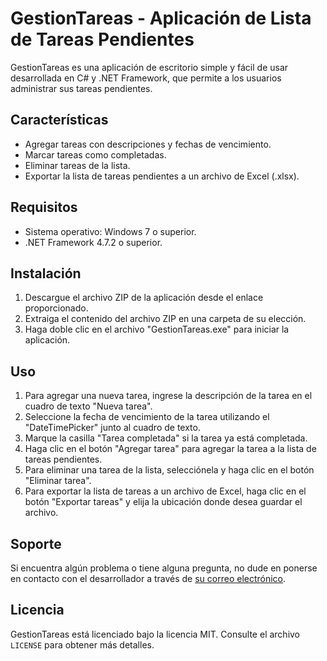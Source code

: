 # GestionTareas - Aplicación de Lista de Tareas Pendientes

GestionTareas es una aplicación de escritorio simple y fácil de usar desarrollada en C# y .NET Framework, que permite a los usuarios administrar sus tareas pendientes.

## Características

- Agregar tareas con descripciones y fechas de vencimiento.
- Marcar tareas como completadas.
- Eliminar tareas de la lista.
- Exportar la lista de tareas pendientes a un archivo de Excel (.xlsx).

## Requisitos

- Sistema operativo: Windows 7 o superior.
- .NET Framework 4.7.2 o superior.

## Instalación

1. Descargue el archivo ZIP de la aplicación desde el enlace proporcionado.
2. Extraiga el contenido del archivo ZIP en una carpeta de su elección.
3. Haga doble clic en el archivo "GestionTareas.exe" para iniciar la aplicación.

## Uso

1. Para agregar una nueva tarea, ingrese la descripción de la tarea en el cuadro de texto "Nueva tarea".
2. Seleccione la fecha de vencimiento de la tarea utilizando el "DateTimePicker" junto al cuadro de texto.
3. Marque la casilla "Tarea completada" si la tarea ya está completada.
4. Haga clic en el botón "Agregar tarea" para agregar la tarea a la lista de tareas pendientes.
5. Para eliminar una tarea de la lista, selecciónela y haga clic en el botón "Eliminar tarea".
6. Para exportar la lista de tareas a un archivo de Excel, haga clic en el botón "Exportar tareas" y elija la ubicación donde desea guardar el archivo.

## Soporte

Si encuentra algún problema o tiene alguna pregunta, no dude en ponerse en contacto con el desarrollador a través de [su correo electrónico](mailto:ejemplo@correo.com).

## Licencia

GestionTareas está licenciado bajo la licencia MIT. Consulte el archivo `LICENSE` para obtener más detalles.
